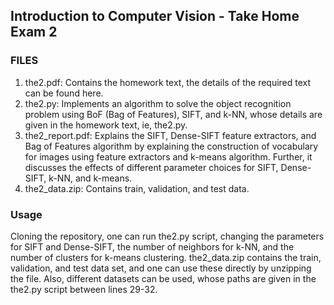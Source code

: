 ## Introduction to Computer Vision - Take Home Exam 2

### FILES
1. the2.pdf: Contains the homework text, the details of the required text can be found here.
2. the2.py: Implements an algorithm to solve the object recognition problem using BoF (Bag of Features), SIFT, and k-NN, whose details are given in the homework text, ie, the2.py.
3. the2_report.pdf: Explains the SIFT, Dense-SIFT feature extractors, and Bag of Features algorithm by explaining the construction of vocabulary for images using feature extractors and k-means algorithm. Further, it discusses the effects of different parameter choices for SIFT, Dense-SIFT, k-NN, and k-means.
4. the2_data.zip: Contains train, validation, and test data. 

### Usage

Cloning the repository, one can run the2.py script, changing the parameters for SIFT and Dense-SIFT, the number of neighbors for k-NN, and the number of clusters for k-means clustering. the2_data.zip contains the train, validation, and test data set, and one can use these directly by unzipping the file. Also, different datasets can be used, whose paths are given in the the2.py script between lines 29-32.


